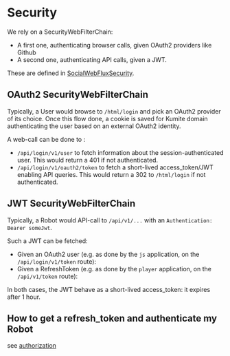 # Security

We rely on a SecurityWebFilterChain:

- A first one, authenticating browser calls, given OAuth2 providers like Github
- A second one, authenticating API calls, given a JWT.

These are defined in [SocialWebFluxSecurity](https://github.com/search?q=repo%3Asolven-eu%2Fkumite%20SocialWebFluxSecurity&type=code).

## OAuth2 SecurityWebFilterChain

Typically, a User would browse to `/html/login` and pick an OAuth2 provider of its choice. Once this flow done, a cookie is saved for Kumite domain authenticating the user based on an external OAuth2 identity.

A web-call can be done to :

- `/api/login/v1/user` to fetch information about the session-authenticated user. This would return a 401 if not authenticated.
- `/api/login/v1/oauth2/token` to fetch a short-lived access_token/JWT enabling API queries. This would return a 302 to `/html/login` if not authenticated.

## JWT SecurityWebFilterChain

Typically, a Robot would API-call to `/api/v1/...` with an `Authentication: Bearer someJwt`.

Such a JWT can be fetched:

- Given an OAuth2 user (e.g. as done by the `js` application, on the `/api/login/v1/token` route):
- Given a RefreshToken (e.g. as done by the `player` application, on the `/api/v1/token` route):

In both cases, the JWT behave as a short-lived access_token: it expires after 1 hour.


## How to get a refresh_token and authenticate my Robot

see [authorization](../authorization/README.MD)